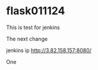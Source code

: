 # flask011124
This is test for jenkins

The next change


jenkins ip http://3.82.158.157:8080/

One
